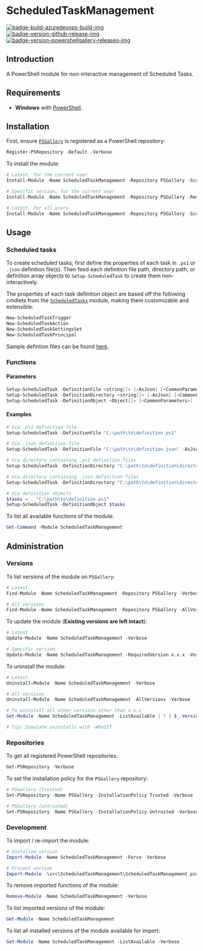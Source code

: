 # ScheduledTaskManagement

[![badge-build-azuredevops-build-img][]][badge-build-azuredevops-build-src] [![badge-version-github-release-img][]][badge-version-github-release-src] [![badge-version-powershellgallery-releases-img][]][badge-version-powershellgallery-releases-src]

[badge-build-azuredevops-build-img]: https://img.shields.io/azure-devops/build/joeltimothyoh/ScheduledTaskManagement/19/master.svg?label=build&logo=azure-pipelines&style=flat-square
[badge-build-azuredevops-build-src]: https://dev.azure.com/joeltimothyoh/ScheduledTaskManagement/_build?definitionId=19
[badge-version-github-release-img]: https://img.shields.io/github/v/release/joeltimothyoh/ScheduledTaskManagement?style=flat-square
[badge-version-github-release-src]: https://github.com/joeltimothyoh/ScheduledTaskManagement/releases
[badge-version-powershellgallery-releases-img]: https://img.shields.io/powershellgallery/v/ScheduledTaskManagement?logo=powershell&logoColor=white&label=PSGallery&labelColor=&style=flat-square
[badge-version-powershellgallery-releases-src]: https://www.powershellgallery.com/packages/ScheduledTaskManagement/

## Introduction

A PowerShell module for non-interactive management of Scheduled Tasks.

## Requirements

* **Windows** with [PowerShell](https://docs.microsoft.com/en-us/powershell/scripting/install/installing-windows-powershell).

## Installation

First, ensure [`PSGallery`](https://www.powershellgallery.com/) is registered as a PowerShell repository:

```powershell
Register-PSRepository -Default -Verbose
```

To install the module:

```powershell
# Latest, for the current user
Install-Module -Name ScheduledTaskManagement -Repository PSGallery -Scope CurrentUser -Verbose

# Specific version, for the current user
Install-Module -Name ScheduledTaskManagement -Repository PSGallery -RequiredVersion x.x.x -Scope CurrentUser -Verbose

# Latest, for all users
Install-Module -Name ScheduledTaskManagement -Repository PSGallery -Scope AllUsers -Verbose
```

## Usage

### Scheduled tasks

To create scheduled tasks, first define the properties of each task in `.ps1` or `.json` definition file(s). Then feed each definition file path, directory path, or definition array objects to `Setup-ScheduledTask` to create them non-interactively.

The properties of each task definition object are based off the following cmdlets from the [`ScheduledTasks`](https://docs.microsoft.com/en-us/powershell/module/scheduledtasks) module, making them customizable and extensible:

```powershell
New-ScheduledTaskTrigger
New-ScheduledTaskAction
New-ScheduledTaskSettingsSet
New-ScheduledTaskPrincipal
```

Sample defintion files can be found [here](docs/samples/definitions/scheduledtasks).

### Functions

#### Parameters

```powershell
Setup-ScheduledTask -DefinitionFile <string[]> [-AsJson] [<CommonParameters>]
Setup-ScheduledTask -DefinitionDirectory <string[]> [-AsJson] [<CommonParameters>]
Setup-ScheduledTask -DefinitionObject <Object[]> [<CommonParameters>]
```

#### Examples

```powershell
# Via .ps1 definition file
Setup-ScheduledTask -DefinitionFile "C:\path\to\definition.ps1"

# Via .json definition file
Setup-ScheduledTask -DefinitionFile "C:\path\to\definition.json" -AsJson

# Via directory containing .ps1 definition files
Setup-ScheduledTask -DefinitionDirectory "C:\path\to\definition\directory\"

# Via directory containing .json definition files
Setup-ScheduledTask -DefinitionDirectory "C:\path\to\definition\directory\" -AsJson

# Via definition objects
$tasks = . "C:\path\to\definition.ps1"
Setup-ScheduledTask -DefinitionObject $tasks
```

To list all available functions of the module:

```powershell
Get-Command -Module ScheduledTaskManagement
```

## Administration

### Versions

To list versions of the module on `PSGallery`:

```powershell
# Latest
Find-Module -Name ScheduledTaskManagement -Repository PSGallery -Verbose

# All versions
Find-Module -Name ScheduledTaskManagement -Repository PSGallery -AllVersions -Verbose
```

To update the module (**Existing versions are left intact**):

```powershell
# Latest
Update-Module -Name ScheduledTaskManagement -Verbose

# Specific version
Update-Module -Name ScheduledTaskManagement -RequiredVersion x.x.x -Verbose
```

To uninstall the module:

```powershell
# Latest
Uninstall-Module -Name ScheduledTaskManagement -Verbose

# All versions
Uninstall-Module -Name ScheduledTaskManagement -AllVersions -Verbose

# To uninstall all other versions other than x.x.x
Get-Module -Name ScheduledTaskManagement -ListAvailable | ? { $_.Version -ne 'x.x.x' } | % { Uninstall-Module -Name $_.Name -RequiredVersion $_.Version -Verbose }

# Tip: Simulate uninstalls with -WhatIf
```

### Repositories

To get all registered PowerShell repositories:

```powershell
Get-PSRepository -Verbose
```

To set the installation policy for the `PSGallery` repository:

```powershell
# PSGallery (trusted)
Set-PSRepository -Name PSGallery -InstallationPolicy Trusted -Verbose

# PSGallery (untrusted)
Set-PSRepository -Name PSGallery -InstallationPolicy Untrusted -Verbose
```

### Development

To import / re-import the module:

```powershell
# Installed version
Import-Module -Name ScheduledTaskManagement -Force -Verbose

# Project version
Import-Module .\src\ScheduledTaskManagement\ScheduledTaskManagement.psm1 -Force -Verbose
```

To remove imported functions of the module:

```powershell
Remove-Module -Name ScheduledTaskManagement -Verbose
```

To list imported versions of the module:

```powershell
Get-Module -Name ScheduledTaskManagement
```

To list all installed versions of the module available for import:

```powershell
Get-Module -Name ScheduledTaskManagement -ListAvailable -Verbose
```
